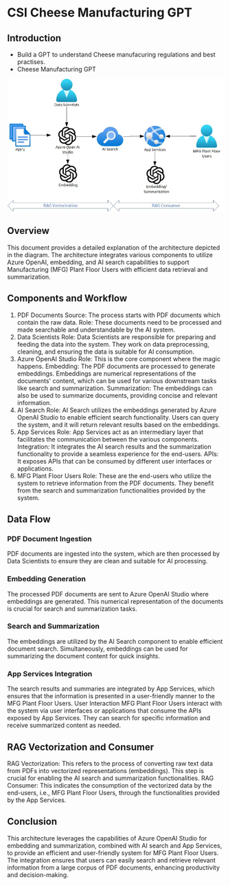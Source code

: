# CSI Cheese Manufacturing GPT

## Introduction

- Build a GPT to understand Cheese manufacuring regulations and best practises.
- Cheese Manufacturing GPT

![Cheese GPT](https://github.com/balakreshnan/CSICheeseMFGGpt/blob/main/csicheesemfggpt1.jpg "Cheese GPT")

## Overview

This document provides a detailed explanation of the architecture depicted in the diagram. The architecture integrates various components to utilize Azure OpenAI, embedding, and AI search capabilities to support Manufacturing (MFG) Plant Floor Users with efficient data retrieval and summarization.
 

## Components and Workflow

1. PDF Documents
Source: The process starts with PDF documents which contain the raw data.
Role: These documents need to be processed and made searchable and understandable by the AI system.
2. Data Scientists
Role: Data Scientists are responsible for preparing and feeding the data into the system. They work on data preprocessing, cleaning, and ensuring the data is suitable for AI consumption.
3. Azure OpenAI Studio
Role: This is the core component where the magic happens.
Embedding: The PDF documents are processed to generate embeddings. Embeddings are numerical representations of the documents' content, which can be used for various downstream tasks like search and summarization.
Summarization: The embeddings can also be used to summarize documents, providing concise and relevant information.
4. AI Search
Role: AI Search utilizes the embeddings generated by Azure OpenAI Studio to enable efficient search functionality. Users can query the system, and it will return relevant results based on the embeddings.
5. App Services
Role: App Services act as an intermediary layer that facilitates the communication between the various components.
Integration: It integrates the AI search results and the summarization functionality to provide a seamless experience for the end-users.
APIs: It exposes APIs that can be consumed by different user interfaces or applications.
6. MFG Plant Floor Users
Role: These are the end-users who utilize the system to retrieve information from the PDF documents. They benefit from the search and summarization functionalities provided by the system.
 

## Data Flow
 
### PDF Document Ingestion
PDF documents are ingested into the system, which are then processed by Data Scientists to ensure they are clean and suitable for AI processing.

### Embedding Generation
The processed PDF documents are sent to Azure OpenAI Studio where embeddings are generated. This numerical representation of the documents is crucial for search and summarization tasks.

### Search and Summarization
The embeddings are utilized by the AI Search component to enable efficient document search.
Simultaneously, embeddings can be used for summarizing the document content for quick insights.

### App Services Integration
The search results and summaries are integrated by App Services, which ensures that the information is presented in a user-friendly manner to the MFG Plant Floor Users.
User Interaction
MFG Plant Floor Users interact with the system via user interfaces or applications that consume the APIs exposed by App Services. They can search for specific information and receive summarized content as needed.
 

## RAG Vectorization and Consumer
 
RAG Vectorization: This refers to the process of converting raw text data from PDFs into vectorized representations (embeddings). This step is crucial for enabling the AI search and summarization functionalities.
RAG Consumer: This indicates the consumption of the vectorized data by the end-users, i.e., MFG Plant Floor Users, through the functionalities provided by the App Services.
 

## Conclusion
 
This architecture leverages the capabilities of Azure OpenAI Studio for embedding and summarization, combined with AI search and App Services, to provide an efficient and user-friendly system for MFG Plant Floor Users. The integration ensures that users can easily search and retrieve relevant information from a large corpus of PDF documents, enhancing productivity and decision-making.
